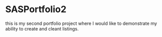 # SASPortfolio2
this is my second portfolio project where I would like to demonstrate my ability to create and cleant listings.
